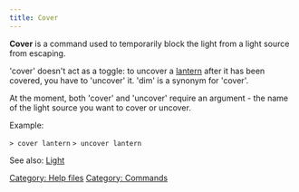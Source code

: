 ```yaml
---
title: Cover
---
```


**Cover** is a command used to temporarily block the light from a light
source from escaping.

'cover' doesn't act as a toggle: to uncover a
[lantern](lantern "wikilink") after it has been covered, you have to
'uncover' it. 'dim' is a synonym for 'cover'.

At the moment, both 'cover' and 'uncover' require an argument - the name
of the light source you want to cover or uncover.

Example:

`> cover lantern`
`> uncover lantern`

See also: [Light](Light "wikilink")

[Category: Help files](Category:_Help_files "wikilink") [Category:
Commands](Category:_Commands "wikilink")